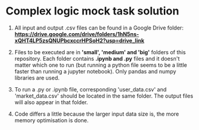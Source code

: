 # Complex logic mock task solution

1. All input and output .csv files can be found in a Google Drive folder:
   **https://drive.google.com/drive/folders/1hN5ns-xQHT4LP5zsQNUPbcxccrHPSoH2?usp=drive_link**
   
2. Files to be executed are in **'small', 'medium' and 'big'** folders of this repository. Each folder contains **.ipynb and .py** files and it doesn't matter which one to run (but running a python file seems to be a little faster than running a jupyter notebook). Only pandas and numpy libraries are used.

3. To run a .py or .ipynb file, corresponding 'user_data.csv' and 'market_data.csv' should be located in the same folder. The output files will also appear in that folder.

4. Code differs a little because the larger input data size is, the more memory optimisation is done.
